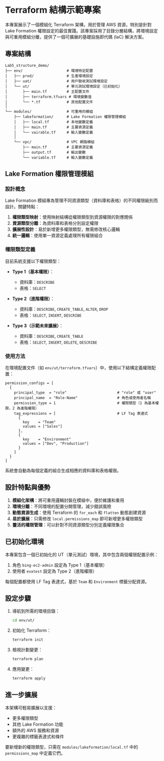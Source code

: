 # Terraform 結構示範專案

本專案展示了一個模組化 Terraform 架構，用於管理 AWS 資源，特別是針對 Lake Formation 權限設定的最佳實踐。該專案採用了目錄分層結構，將環境設定與可重用模組分離，提供了一個可擴展的基礎設施即代碼 (IaC) 解決方案。

## 專案結構

```
Lab5_structure_demo/
├── env/                    # 環境特定配置
│   ├── prod/               # 生產環境設定
│   ├── uat/                # 用戶驗收測試環境設定
│   └── ut/                 # 單元測試環境設定（已初始化）
│       ├── main.tf         # 主配置文件
│       ├── terraform.tfvars # 環境變數值
│       └── *.tf            # 其他配置文件
│
└── modules/                # 可重用的模組
    ├── lakeformation/      # Lake Formation 權限管理模組
    │   ├── local.tf        # 本地變數定義
    │   ├── main.tf         # 主要資源定義
    │   └── vairable.tf     # 輸入變數定義
    │
    └── vpc/                # VPC 網路模組
        ├── main.tf         # 主要資源定義
        ├── output.tf       # 輸出變數
        └── variable.tf     # 輸入變數定義
```

## Lake Formation 權限管理模組

### 設計概念

Lake Formation 模組專為管理不同資源類型（資料庫和表格）的不同權限級別而設計。關鍵特點：

1. **權限類型映射**：使用映射結構從權限類型到資源權限的對應關係
2. **資源類型分離**：為資料庫和表格分別設定權限
3. **擴展性設計**：易於新增更多權限類型，無需修改核心邏輯
4. **統一邏輯**：使用單一資源定義處理所有權限組合

### 權限類型定義

目前系統支援以下權限類型：

- **Type 1（基本權限）**：
  - 資料庫：`DESCRIBE`
  - 表格：`SELECT`

- **Type 2（進階權限）**：
  - 資料庫：`DESCRIBE`, `CREATE_TABLE`, `ALTER`, `DROP`
  - 表格：`SELECT`, `INSERT`, `DESCRIBE`

- **Type 3（示範未來擴展）**：
  - 資料庫：`DESCRIBE`, `CREATE_TABLE`
  - 表格：`SELECT`, `INSERT`, `DELETE`, `DESCRIBE`

### 使用方法

在環境配置文件（如 `env/ut/terraform.tfvars`）中，使用以下結構定義權限配置：

```hcl
permission_configs = [
  {
    principal_type  = "role"                       # "role" 或 "user"
    principal_name  = "Role-Name"                  # 角色或使用者名稱
    permission_type = 1                            # 權限類型（1 為基本權限，2 為進階權限）
    tag_expressions = [                            # LF Tag 表達式
      {
        key    = "Team"
        values = ["Sales"]
      },
      {
        key    = "Environment"
        values = ["Dev", "Production"]
      }
    ]
  }
]
```

系統會自動為每個定義的組合生成相應的資料庫和表格權限。

## 設計特點與優勢

1. **模組化架構**：將可重用邏輯封裝在模組中，便於維護和重用
2. **環境分離**：不同環境的配置分開管理，減少錯誤風險
3. **動態資源生成**：使用 Terraform 的 `for_each` 和 `flatten` 動態創建資源
4. **易於擴展**：只需修改 `local.permissions_map` 即可新增更多權限類型
5. **靈活的權限管理**：可以針對不同資源類型分別定義權限集合

## 已初始化環境

本專案包含一個已初始化的 UT（單元測試）環境，其中包含兩個權限配置示例：

1. 角色 `bing-ec2-admin` 設定為 Type 1（基本權限）
2. 使用者 `evatest` 設定為 Type 2（進階權限）

每個配置都使用 LF Tag 表達式，基於 `Team` 和 `Environment` 標籤分配資源。

## 設定步驟

1. 導航到所需的環境目錄：
   ```bash
   cd env/ut/
   ```

2. 初始化 Terraform：
   ```bash
   terraform init
   ```

3. 檢視計劃變更：
   ```bash
   terraform plan
   ```

4. 應用變更：
   ```bash
   terraform apply
   ```

## 進一步擴展

本架構可輕易擴展以支援：
- 更多權限類型
- 其他 Lake Formation 功能
- 額外的 AWS 服務和資源
- 更複雜的標籤表達式和條件

要新增新的權限類型，只需在 `modules/lakeformation/local.tf` 中的 `permissions_map` 中定義它們。
